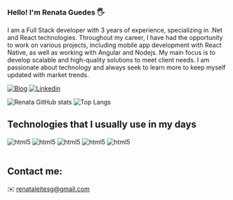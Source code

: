 ### Hello! I'm Renata Guedes 🖐️

I am a Full Stack developer with 3 years of experience, specializing in .Net and React technologies. Throughout my career, I have had the opportunity to work on various projects, including mobile app development with React Native, as well as working with Angular and Nodejs. My main focus is to develop scalable and high-quality solutions to meet client needs. I am passionate about technology and always seek to learn more to keep myself updated with market trends.

[![Blog](https://img.shields.io/website?label=renatadev.vercel.app&style=for-the-badge&url=https://renatadev.vercel.app/)](https://renatadev.vercel.app/)
[![Linkedin](https://img.shields.io/badge/LinkedIn-0077B5?style=for-the-badge&logo=linkedin&logoColor=white)](www.linkedin.com/in/renata-guedes-dev)

![Renata GitHub stats](https://github-readme-stats.vercel.app/api?username=renataleite&show_icons=true&theme=radical&hide_rank=true)
![Top Langs](https://github-readme-stats.vercel.app/api/top-langs/?username=renataleite&hide_progress=true)

## Technologies that I usually use in my days

<div style="display: inline_block">
    <img align="center" alt="html5" src="https://img.shields.io/badge/.NET-5C2D91?style=for-the-badge&logo=.net&logoColor=white">
    <img align="center" alt="html5" src="https://img.shields.io/badge/C%23-239120?style=for-the-badge&logo=c-sharp&logoColor=white">
    <img align="center" alt="html5" src="https://img.shields.io/badge/React-20232A?style=for-the-badge&logo=react&logoColor=61DAFB">
    <img align="center" alt="html5" src="https://img.shields.io/badge/TypeScript-007ACC?style=for-the-badge&logo=typescript&logoColor=white">
    <img align="center" alt="html5" src="https://img.shields.io/badge/JavaScript-F7DF1E?style=for-the-badge&logo=javascript&logoColor=black">
</div></br>



## Contact me:

✉️ renataleitesg@gmail.com

